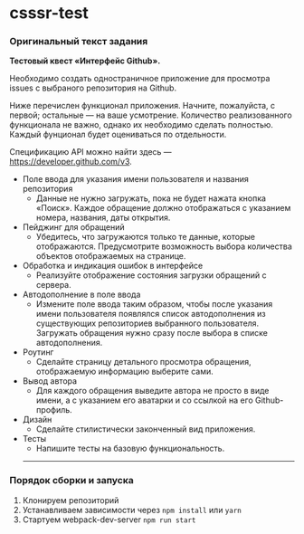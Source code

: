 # csssr-test
### Оригинальный текст задания

**Тестовый квест «Интерфейс Github».**

Необходимо создать одностраничное приложение для просмотра issues с выбраного репозитория на Github.

Ниже перечислен функционал приложения. Начните, пожалуйста, с первой; остальные — на ваше усмотрение. Количество реализованного функционала не важно, однако их необходимо сделать полностью. Каждый фунционал будет оцениваться по отдельности.

Спецификацию API можно найти здесь — https://developer.github.com/v3.


* Поле ввода для указания имени пользователя и названия репозитория
  * Данные не нужно загружать, пока не будет нажата кнопка «Поиск». Каждое обращение должно отображаться с указанием номера, названия, даты открытия.
* Пейджинг для обращений
  * Убедитесь, что загружаются только те данные, которые отображаются. Предусмотрите возможность выбора количества объектов отображаемых на странице.
* Обработка и индикация ошибок в интерфейсе
  * Реализуйте отображение состояния загрузки обращений с сервера.
* Автодополнение в поле ввода
  * Измените поле ввода таким образом, чтобы после указания имени пользователя появлялся список автодополнения из существующих репозиториев выбранного пользователя. Загружать обращения нужно сразу после выбора в списке автодополнения.
* Роутинг
  * Сделайте страницу детального просмотра обращения, отображаемую информацию выберите сами.
* Вывод автора
  * Для каждого обращения выведите автора не просто в виде имени, а с указанием его аватарки и со ссылкой на его Github-профиль.
* Дизайн
  * Сделайте стилистически законченный вид приложения.
* Тесты
  * Напишите тесты на базовую функциональность.
  ---
### Порядок сборки и запуска
1. Клонируем репозиторий
2. Устанавливаем зависимости через `npm install` или `yarn`
3. Стартуем webpack-dev-server `npm run start`
